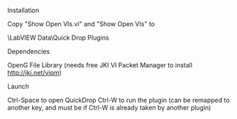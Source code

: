 Installation

Copy "Show Open VIs.vi" and "Show Open VIs" to 

<My Documents>\LabVIEW Data\Quick Drop Plugins

Dependencies

OpenG File Library (needs free JKI VI Packet Manager to install http://jki.net/vipm)

Launch

Ctrl-Space to open QuickDrop
Ctrl-W to run the plugin (can be remapped to another key, and must be if Ctrl-W is already taken by another plugin)